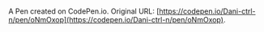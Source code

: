 # 

A Pen created on CodePen.io. Original URL: [https://codepen.io/Dani-ctrl-n/pen/oNmOxop](https://codepen.io/Dani-ctrl-n/pen/oNmOxop).

